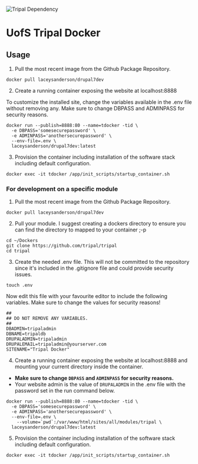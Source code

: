 ![Tripal Dependency](https://img.shields.io/badge/tripal-%3E=3.0-brightgreen)

# UofS Tripal Docker

## Usage

1) Pull the most recent image from the Github Package Repository.

```
docker pull laceysanderson/drupal7dev
```

2) Create a running container exposing the website at localhost:8888

To customize the installed site, change the variables available in the .env file without removing any. Make sure to change DBPASS and ADMINPASS for security reasons.

```
docker run --publish=8888:80 --name=tdocker -tid \
  -e DBPASS='somesecurepassword' \
  -e ADMINPASS='anothersecurepassword' \
  --env-file=.env \
  laceysanderson/drupal7dev:latest
```

3) Provision the container including installation of the software stack including default configuration.

```
docker exec -it tdocker /app/init_scripts/startup_container.sh
```

### For development on a specific module

1) Pull the most recent image from the Github Package Repository.

```
docker pull laceysanderson/drupal7dev
```

2) Pull your module. I suggest creating a dockers directory to ensure you can find the directory to mapped to your container ;-p

```
cd ~/Dockers
git clone https://github.com/tripal/tripal
cd tripal
```

 3) Create the needed .env file. This will not be committed to the repository since it's included in the .gitignore file and could provide security issues.

 ```
 touch .env
 ```

 Now edit this file with your favourite editor to include the following variables. Make sure to change the values for security reasons!

 ```
 ##
 ## DO NOT REMOVE ANY VARIABLES.
 ##
 DBADMIN=tripaladmin
 DBNAME=tripaldb
 DRUPALADMIN=tripaladmin
 DRUPALEMAIL=tripaladmin@yourserver.com
 SITENAME="Tripal Docker"
 ```

 4) Create a running container exposing the website at localhost:8888 and mounting your current directory inside the container.

  - **Make sure to change `DBPASS` and `ADMINPASS` for security reasons.**
  - Your website admin is the value of `DRUPALADMIN` in the .env file with the password set in the run command below.

```
docker run --publish=8888:80 --name=tdocker -tid \
  -e DBPASS='somesecurepassword' \
  -e ADMINPASS='anothersecurepassword' \
  --env-file=.env \
	--volume=`pwd`:/var/www/html/sites/all/modules/tripal \
  laceysanderson/drupal7dev:latest
```

5) Provision the container including installation of the software stack including default configuration.

```
docker exec -it tdocker /app/init_scripts/startup_container.sh
```
